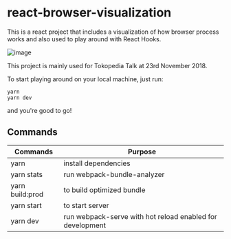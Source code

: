 # react-browser-visualization

This is a react project that includes a visualization of how browser process works
and also used to play around with React Hooks.

![image](https://user-images.githubusercontent.com/7252454/48788338-37c08b00-ed1d-11e8-9bc0-42fde71e52e6.png)

This project is mainly used for Tokopedia Talk at 23rd November 2018.

To start playing around on your local machine, just run:

```
yarn
yarn dev
```

and you're good to go!

## Commands
| Commands        | Purpose                                                   |
|-----------------|-----------------------------------------------------------|
| yarn            | install dependencies                                      |
| yarn stats      | run webpack-bundle-analyzer                               |
| yarn build:prod | to build optimized bundle                                 |
| yarn start      | to start server                                           |
| yarn dev        | run webpack-serve with hot reload enabled for development |

 

 
